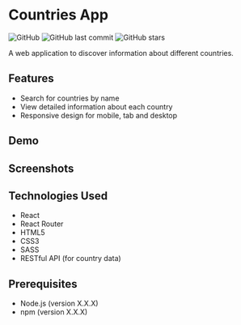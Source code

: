 # Countries App

![GitHub](https://img.shields.io/github/license/harrybhai123/countries-app)
![GitHub last commit](https://img.shields.io/github/last-commit/harrybhai123/countries-app)
![GitHub stars](https://img.shields.io/github/stars/harrybhai123/countries-app?style=social)

A web application to discover information about different countries.

## Features

- Search for countries by name
- View detailed information about each country
- Responsive design for mobile, tab and desktop

## Demo

<!-- Add a demo GIF or link to a live demo here. -->

## Screenshots

<!-- Add some screenshots of your application here. -->

## Technologies Used

- React
- React Router
- HTML5
- CSS3
- SASS
- RESTful API (for country data)



## Prerequisites

- Node.js (version X.X.X)
- npm (version X.X.X)



